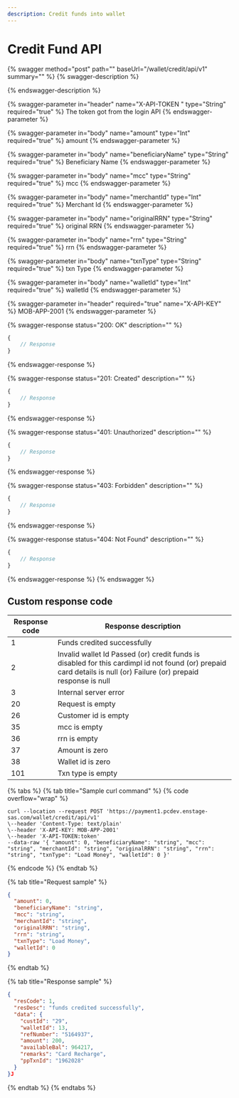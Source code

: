 ```yaml
---
description: Credit funds into wallet
---
```


# Credit Fund API



{% swagger method="post" path="" baseUrl="<domain>/wallet/credit/api/v1" summary="" %}
{% swagger-description %}

{% endswagger-description %}

{% swagger-parameter in="header" name="X-API-TOKEN  " type="String" required="true" %}
The token got from the login API
{% endswagger-parameter %}

{% swagger-parameter in="body" name="amount" type="Int" required="true" %}
amount
{% endswagger-parameter %}

{% swagger-parameter in="body" name="beneficiaryName" type="String" required="true" %}
Beneficiary Name
{% endswagger-parameter %}

{% swagger-parameter in="body" name="mcc" type="String" required="true" %}
mcc
{% endswagger-parameter %}

{% swagger-parameter in="body" name="merchantId" type="Int" required="true" %}
Merchant Id
{% endswagger-parameter %}

{% swagger-parameter in="body" name="originalRRN" type="String" required="true" %}
original RRN
{% endswagger-parameter %}

{% swagger-parameter in="body" name="rrn" type="String" required="true" %}
​rrn
{% endswagger-parameter %}

{% swagger-parameter in="body" name="txnType" type="String" required="true" %}
txn Type
{% endswagger-parameter %}

{% swagger-parameter in="body" name="walletId" type="Int" required="true" %}
walletId
{% endswagger-parameter %}

{% swagger-parameter in="header" required="true" name="X-API-KEY" %}
MOB-APP-2001
{% endswagger-parameter %}

{% swagger-response status="200: OK" description="" %}
```javascript
{
    // Response
}
```
{% endswagger-response %}

{% swagger-response status="201: Created" description="" %}
```javascript
{
    // Response
}
```
{% endswagger-response %}

{% swagger-response status="401: Unauthorized" description="" %}
```javascript
{
    // Response
}
```
{% endswagger-response %}

{% swagger-response status="403: Forbidden" description="" %}
```javascript
{
    // Response
}
```
{% endswagger-response %}

{% swagger-response status="404: Not Found" description="" %}
```javascript
{
    // Response
}
```
{% endswagger-response %}
{% endswagger %}

## Custom response code

| Response code | Response description                                                                                                                                               |
| ------------- | ------------------------------------------------------------------------------------------------------------------------------------------------------------------ |
| 1             | Funds credited successfully                                                                                                                                        |
| ​2            | Invalid wallet Id Passed (or) credit funds is disabled for this cardimpl id not found (or) prepaid card details is null (or) Failure (or) prepaid response is null |
| ​3            | Internal server error                                                                                                                                              |
| ​20           | Request is empty                                                                                                                                                   |
| 26            | ​Customer id is empty                                                                                                                                              |
| 35            | ​mcc is empty                                                                                                                                                      |
| 36            | ​rrn is empty                                                                                                                                                      |
| ​37           | Amount is zero                                                                                                                                                     |
| 38            | Wallet id is zero                                                                                                                                                  |
| ​101          | Txn type is empty                                                                                                                                                  |



{% tabs %}
{% tab title="Sample curl command" %}
{% code overflow="wrap" %}
```
curl --location --request POST 'https://payment1.pcdev.enstage-sas.com/wallet/credit/api/v1'
\--header 'Content-Type: text/plain'
\--header 'X-API-KEY: MOB-APP-2001'
\--header 'X-API-TOKEN:token'
--data-raw '{ "amount": 0, "beneficiaryName": "string", "mcc": "string", "merchantId": "string", "originalRRN": "string", "rrn": "string", "txnType": "Load Money", "walletId": 0 }'
```
{% endcode %}
{% endtab %}

{% tab title="Request sample" %}


```json
{
  "amount": 0,
  "beneficiaryName": "string",
  "mcc": "string",
  "merchantId": "string",
  "originalRRN": "string",
  "rrn": "string",
  "txnType": "Load Money",
  "walletId": 0
}
```
{% endtab %}

{% tab title="Response sample" %}
```json
{
  "resCode": 1,
  "resDesc": "funds credited successfully",
  "data": {
    "custId": "29",
    "walletId": 13,
    "refNumber": "5164937",
    "amount": 200,
    "availableBal": 964217,
    "remarks": "Card Recharge",
    "ppTxnId": "1962028"
  }
}J
```
{% endtab %}
{% endtabs %}
